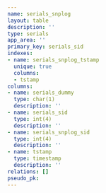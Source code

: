 ```yaml
---
name: serials_snplog
layout: table
description: ''
type: serials
app_area: ''
primary_key: serials_sid
indexes:
- name: serials_snplog_tstamp
  unique: true
  columns:
  - tstamp
columns:
- name: serials_dummy
  type: char(1)
  description: ''
- name: serials_sid
  type: int(4)
  description: ''
- name: serials_snplog_sid
  type: int(4)
  description: ''
- name: tstamp
  type: timestamp
  description: ''
relations: []
pseudo_pk: 
---
```


